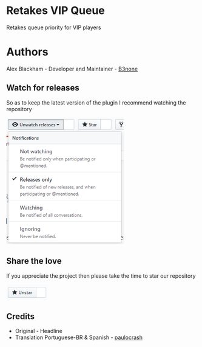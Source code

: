 # Retakes VIP Queue
Retakes queue priority for VIP players

# Authors
Alex Blackham - Developer and Maintainer - [B3none](https://b3none.co.uk/)

## Watch for releases
So as to keep the latest version of the plugin I recommend watching the repository

![Watch releases](https://github.com/b3none/gdprconsent/raw/development/.github/README_ASSETS/watch_releases.png)

## Share the love
If you appreciate the project then please take the time to star our repository

![Star us](https://github.com/b3none/gdprconsent/raw/development/.github/README_ASSETS/star_us.png)

## Credits
* Original - Headline
* Translation Portuguese-BR & Spanish - [paulocrash](https://github.com/paulocrash)
